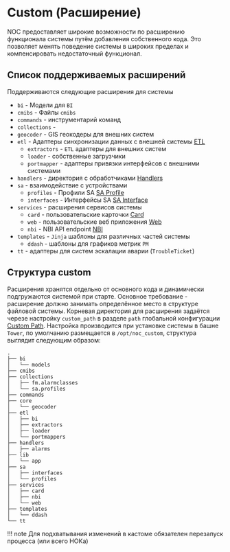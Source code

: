 # Custom (Расширение)

  NOC предоставляет широкие возможности по расширению функционала системы путём добавления собственного кода. 
Это позволяет менять поведение системы в широких пределах и компенсировать недостаточный функционал.

## Список поддерживаемых расширений 

Поддерживаются следующие расширения для системы

* `bi` - Модели для `BI`
* `cmibs` - Файлы `cmibs`
* `commands` - инструментарий команд
* `collections` -
* `geocoder` - GIS геокодеры для внешних систем 
* `etl` - Адаптеры синхронизации данных с внешней системы [ETL](../etl/index.md)
    * `extractors` - `ETL` адаптеры для внешних систем
    * `loader` - собственные загрузчики
    * `portmapper` - адаптеры привязки интерфейсов с внешними системами
* `handlers` - директория с обработчиками [Handlers](../handlers/index.md)
* `sa` - взаимодействие с устройствами
    * `profiles` - Профили SA [SA Profile](../sa/sa-profiles.md)
    * `interfaces` - Интерфейсы SA [SA Interface](../sa/sa-profiles.md#Интерфейсы-SA)
* `services` - расширения сервисов системы
    * `card` - пользовательские карточки [Card](../card/index.md)
    * `web` - пользовательские веб приложения [Web](../web/index.md)
    * `nbi` - NBI API endpoint [NBI](../api/nbi/index.md)
* `templates` - `Jinja` шаблоны для различных частей системы
    * `ddash` - шаблоны для графиков метрик `PM` 
* `tt` - адаптеры для систем эскалации аварии (`TroubleTicket`)


## Структура custom

Расширения хранятся отдельно от основного кода и динамически подгружаются системой при старте. Основное требование - расширение должно занимать 
определённое место в структуре файловой системы. Корневая директория для расширения задаётся черезе настройку `custom_path` в 
разделе `path` глобальной конфигурации [Custom Path](../config-reference/path.md#custom_path). 
Настройка производится при установке системы в башне `Tower`, по умолчанию размещается в `/opt/noc_custom`, 
cтруктура выглядит следующим образом:

```
.
├── bi
│   └── models
├── cmibs
├── collections
│   ├── fm.alarmclasses
│   └── sa.profiles
├── commands
├── core
│   └── geocoder
├── etl
│   ├── bi
│   ├── extractors
│   ├── loader
│   └── portmappers
├── handlers
│   ├── alarms
├── lib
│   └── app
├── sa
│   ├── interfaces
│   └── profiles
├── services
│   ├── card
│   ├── nbi
│   └── web
├── templates
│   └── ddash
└── tt

```

<!-- prettier-ignore -->
!!! note
    Для подхватывания изменений в кастоме обязателен перезапуск процесса (или всего НОКа)